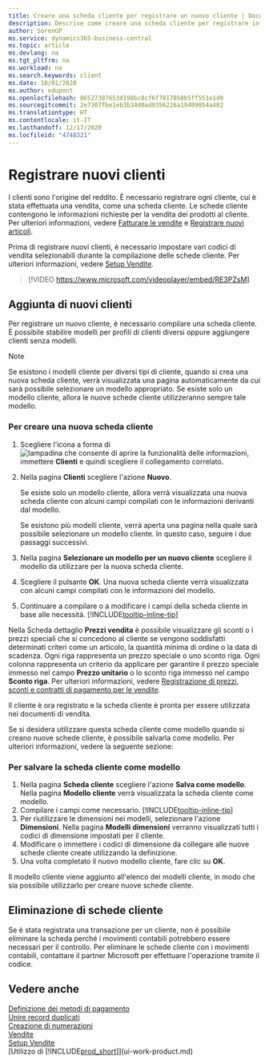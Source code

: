 ```yaml
---
title: Creare una scheda cliente per registrare un nuovo cliente | Documenti Microsoft
description: Descrive come creare una scheda cliente per registrare informazioni su ogni nuovo cliente a cui sono rivolte le vendite.
author: SorenGP
ms.service: dynamics365-business-central
ms.topic: article
ms.devlang: na
ms.tgt_pltfrm: na
ms.workload: na
ms.search.keywords: client
ms.date: 10/01/2020
ms.author: edupont
ms.openlocfilehash: 86527387653d198bc8cf6f7817058b5ff551e1d0
ms.sourcegitcommit: 2e7307fbe1eb3b34d0ad9356226a19409054a402
ms.translationtype: HT
ms.contentlocale: it-IT
ms.lasthandoff: 12/17/2020
ms.locfileid: "4748321"
---
```

# <a name="register-new-customers"></a>Registrare nuovi clienti

I clienti sono l'origine del reddito. È necessario registrare ogni cliente, cui è stata effettuata una vendita, come una scheda cliente. Le schede cliente contengono le informazioni richieste per la vendita dei prodotti al cliente. Per ulteriori informazioni, vedere [Fatturare le vendite](sales-how-invoice-sales.md) e [Registrare nuovi articoli](inventory-how-register-new-items.md).  

Prima di registrare nuovi clienti, è necessario impostare vari codici di vendita selezionabili durante la compilazione delle schede cliente. Per ulteriori informazioni, vedere [Setup Vendite](sales-setup-sales.md).

> [!VIDEO https://www.microsoft.com/videoplayer/embed/RE3PZsM]

## <a name="adding-new-customers"></a>Aggiunta di nuovi clienti

Per registrare un nuovo cliente, è necessario compilare una scheda cliente. È possibile stabilire modelli per profili di clienti diversi oppure aggiungere clienti senza modelli.  

> [!NOTE]  
> Se esistono i modelli cliente per diversi tipi di cliente, quando si crea una nuova scheda cliente, verrà visualizzata una pagina automaticamente da cui sarà possibile selezionare un modello appropriato. Se esiste solo un modello cliente, allora le nuove schede cliente utilizzeranno sempre tale modello.  

### <a name="to-create-a-new-customer-card"></a>Per creare una nuova scheda cliente

1. Scegliere l'icona a forma di ![lampadina che consente di aprire la funzionalità delle informazioni](media/ui-search/search_small.png "Informazioni sull'operazione che si desidera eseguire"), immettere **Clienti** e quindi scegliere il collegamento correlato.  
2. Nella pagina **Clienti** scegliere l'azione **Nuovo**.

    Se esiste solo un modello cliente, allora verrà visualizzata una nuova scheda cliente con alcuni campi compilati con le informazioni derivanti dal modello.

    Se esistono più modelli cliente, verrà aperta una pagina nella quale sarà possibile selezionare un modello cliente. In questo caso, seguire i due passaggi successivi.
3. Nella pagina **Selezionare un modello per un nuovo cliente** scegliere il modello da utilizzare per la nuova scheda cliente.
4. Scegliere il pulsante **OK**. Una nuova scheda cliente verrà visualizzata con alcuni campi compilati con le informazioni del modello.  
5. Continuare a compilare o a modificare i campi della scheda cliente in base alle necessità. [!INCLUDE[tooltip-inline-tip](includes/tooltip-inline-tip_md.md)]

Nella Scheda dettaglio **Prezzi vendita** è possibile visualizzare gli sconti o i prezzi speciali che si concedono al cliente se vengono soddisfatti determinati criteri come un articolo, la quantità minima di ordine o la data di scadenza. Ogni riga rappresenta un prezzo speciale o uno sconto riga. Ogni colonna rappresenta un criterio da applicare per garantire il prezzo speciale immesso nel campo **Prezzo unitario** o lo sconto riga immesso nel campo **Sconto riga**. Per ulteriori informazioni, vedere [Registrazione di prezzi, sconti e contratti di pagamento per le vendite](sales-how-record-sales-price-discount-payment-agreements.md).

Il cliente è ora registrato e la scheda cliente è pronta per essere utilizzata nei documenti di vendita.

Se si desidera utilizzare questa scheda cliente come modello quando si creano nuove schede cliente, è possibile salvarla come modello. Per ulteriori informazioni, vedere la seguente sezione:  

### <a name="to-save-the-customer-card-as-a-template"></a>Per salvare la scheda cliente come modello

1. Nella pagina **Scheda cliente** scegliere l'azione **Salva come modello**. Nella pagina **Modello cliente** verrà visualizzata la scheda cliente come modello.
2. Compilare i campi come necessario. [!INCLUDE[tooltip-inline-tip](includes/tooltip-inline-tip_md.md)]
3. Per riutilizzare le dimensioni nei modelli, selezionare l'azione **Dimensioni**. Nella pagina **Modelli dimensioni** verranno visualizzati tutti i codici di dimensione impostati per il cliente.
4. Modificare o immettere i codici di dimensione da collegare alle nuove schede cliente create utilizzando la definizione.  
5. Una volta completato il nuovo modello cliente, fare clic su **OK**.

Il modello cliente viene aggiunto all'elenco dei modelli cliente, in modo che sia possibile utilizzarlo per creare nuove schede cliente.

## <a name="deleting-customer-cards"></a>Eliminazione di schede cliente

Se è stata registrata una transazione per un cliente, non è possibile eliminare la scheda perché i movimenti contabili potrebbero essere necessari per il controllo. Per eliminare le schede cliente con i movimenti contabili, contattare il partner Microsoft per effettuare l'operazione tramite il codice.  

## <a name="see-also"></a>Vedere anche

[Definizione dei metodi di pagamento](finance-payment-methods.md)  
[Unire record duplicati](sales-how-merge-duplicate-records.md)  
[Creazione di numerazioni](ui-create-number-series.md)  
[Vendite](sales-manage-sales.md)  
[Setup Vendite](sales-setup-sales.md)  
[Utilizzo di [!INCLUDE[prod_short](includes/prod_short.md)]](ui-work-product.md)  
